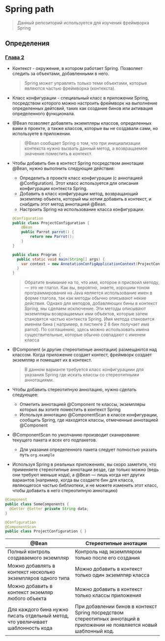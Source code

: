 # Spring path

> Данный репозиторий используется для изучения фреймворка Spring

## Определения

### [Глава 2](src/main/java/chapter2/context/beans)

* Контекст - окружение, в котором работает Spring.
  Позволяет следить за объектами, добавленными в него.
  > Spring может управлять только теми объектами, которые
  являются частью фреймворка (контекста).


* Класс конфигурации - специальный класс в приложении Spring, посредством которого можно настроить фреймворк на
  выполнение определенных дейтсвий, таких как создание бинов или активация определенного функционала.


* @Bean позволяет добавлять экземпляры классов, определенных вами в проекте,
  а также классов, которые вы не создавали сами, но используете в приложении.
  > @Bean сообщает Spring о том, что при инициализации контекста нужно вызвать данный метод,
  а возвращаемое значение поместить в контекст.


* Чтобы добавить бин в контест Spring посредством аннотации @Bean, нужно выполнить следующие действия:
    - Определить в проекте класс конфигурации (с аннотацией @Configuration). Этот класс используется для описания
      конфигурации контекста Spring.
    - Добавить в класс конфигурации метод, возвращающий экземпляр объекта, который мы хотим добавить в контекст, и
      снабдить этот метод аннотацией @Bean.
    - Настроить Spring на использование класса конфигурации.

    ``` java
    @Configuration
    public class ProjectConfiguration {
        @Bean
        public Parrot parrot() {
            return new Parrot();
        }
    }
  
    public class Program {
      public static void main(String[] args) {
        var context = new AnnotationConfigApplicationContext(ProjectConfiguration.class);
      }
    }
    ```

  > Обратите внимание на то, что имя, которое я присвоил методу, — это не глагол. Как вы, вероятно, знаете, хорошим
  тоном
  > программирования на Java является использование имен в форме глагола, так как методы обычно описывают некие
  действия.
  > Однако для методов, добавляющих бины в контекст Spring, мы сделаем исключение. Эти методы описывают экземпляры
  > возвращаемых ими объектов, которые затем становятся частью контекста Spring. Имя метода становится именем бина (
  > например,
  > в листинге 2 8 бин получает имя parrot). По соглашению, здесь можно использовать имена существительные, которые
  обычно
  > совпадают с именем класса


* @Component (и другие стереотипные аннотации) размещаются над классом.
  Когда приложение создает контест, фреймворк создает экземпляр и помещает их в контекст.
  > В данном варианте требуется класс конфигурациии для указания Spring где искать классы со стереотипными аннотациями.


* Чтобы добавить стереотипную аннотацию, нужно сделать следующее:
    - Отметить аннотацией @Component те классы, экземпляры которых вы хотите
      поместить в контекст Spring
    - Используя аннотацию @ComponentScan в классе конфигурации, сообщить
      Spring, где находятся классы, отмеченные аннотацией @Component


* @ComponentScan по умолчанию производит сканирование текущего пакета и всех его подпакетов.
    - Для указания определенного пакета следует полностью указать путь ```org.example```


* Используя Spring в реальных приложениях, вы скоро заметите, что применяете стереотипные аннотации везде, где только
  можно (ведь они требуют меньше кода), а @Bean — лишь когда нет других вариантов (например, когда вы создаете бин для
  класса, являющегося частью библиотеки, и не можете изменить этот класс, чтобы добавить в него стереотипную аннотацию)

``` java
@Component
public class SomeComponents {
  @Getter @Setter private String data;
}

@Configuration
@ComponentScan
public class ProjectConfiguration { } 
```


| @Bean                                                                           | Стереотипные анотации                                                                                                     |
|---------------------------------------------------------------------------------|---------------------------------------------------------------------------------------------------------------------------|
| Полный контроль создаваемого экземпляр                                          | Контроль над экземпляром только после его создания                                                                        |
| Можно добавлять в контекст несколько экземпляров одного типа                    | Можно добавить в контекст только один экземлпяр класса                                                                    |
| Можно добавить в контекст экземляр любого объекта                               | Можно добавить в контекст только классы приложения                                                                        |
| Для каждого бина нужно писать отдельный метод, что увеличивает шаблонность кода | При добавлении бинов в контекст Spring посредством стереотипных аннотаций в приложении не появляется новый шаблонный код. |